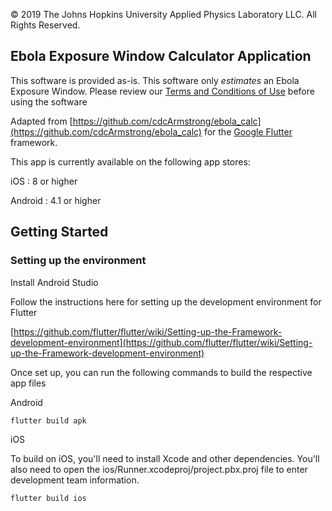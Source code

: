 © 2019 The Johns Hopkins University Applied Physics Laboratory LLC.  All Rights Reserved.

## Ebola Exposure Window Calculator Application

This software is provided as-is. This software only *estimates* an Ebola Exposure Window. Please review our [Terms and Conditions of Use](TOC.md) before using the software

Adapted from [https://github.com/cdcArmstrong/ebola_calc](https://github.com/cdcArmstrong/ebola_calc) for the [Google Flutter](https://flutter.dev) framework.

This app is currently available on the following app stores:

iOS : 8 or higher

Android : 4.1 or higher

## Getting Started

### Setting up the environment
Install Android Studio

Follow the instructions here for setting up the development environment for Flutter

[https://github.com/flutter/flutter/wiki/Setting-up-the-Framework-development-environment](https://github.com/flutter/flutter/wiki/Setting-up-the-Framework-development-environment)

Once set up, you can run the following commands to build the respective app files

Android
```
flutter build apk
```

iOS

To build on iOS, you'll need to install Xcode and other dependencies. You'll also need to open the ios/Runner.xcodeproj/project.pbx.proj file to enter development team information.

```
flutter build ios
```

